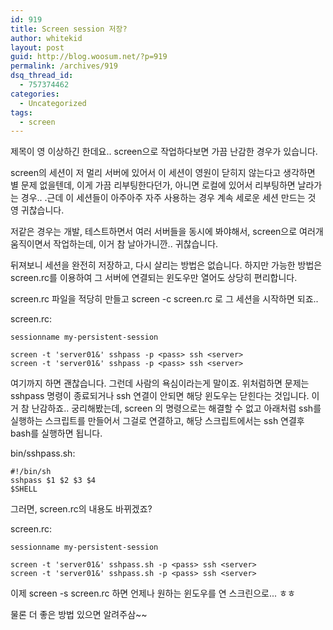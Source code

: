 ```yaml
---
id: 919
title: Screen session 저장?
author: whitekid
layout: post
guid: http://blog.woosum.net/?p=919
permalink: /archives/919
dsq_thread_id:
  - 757374462
categories:
  - Uncategorized
tags:
  - screen
---
```

제목이 영 이상하긴 한데요.. screen으로 작업하다보면 가끔 난감한 경우가 있습니다.

screen의 세션이 저 멀리 서버에 있어서 이 세션이 영원이 닫히지 않는다고 생각하면 별 문제 없을텐데, 이게 가끔 리부팅한다던가, 아니면 로컬에 있어서 리부팅하면 날라가는 경우.. .근데 이 세션들이 아주아주 자주 사용하는 경우 계속 세로운 세션 만드는 것 영 귀찮습니다.

저같은 경우는 개발, 테스트하면서 여러 서버들을 동시에 봐야해서, screen으로 여러개 움직이면서 작업하는데, 이거 참 날아가니깐.. 귀찮습니다.

뒤져보니 세션을 완전히 저장하고, 다시 살리는 방법은 없습니다. 하지만 가능한 방법은 screen.rc를 이용하여 그 서버에 연결되는 윈도우만 열어도 상당히 편리합니다.

screen.rc 파일을 적당히 만들고 screen -c screen.rc 로 그 세션을 시작하면 되죠..

screen.rc:  

    sessionname my-persistent-session

    screen -t 'server01&' sshpass -p <pass> ssh <server>  
    screen -t 'server01&' sshpass -p <pass> ssh <server>  

여기까지 하면 괜찮습니다. 그런데 사람의 욕심이라는게 말이죠. 위처럼하면 문제는 sshpass 명령이 종료되거나 ssh 연결이 안되면 해당 윈도우는 닫힌다는 것입니다. 이거 참 난감하죠.. 궁리해봤는데, screen 의 명령으로는 해결할 수 없고 아래처럼 ssh를 실행하는 스크립트를 만들어서 그걸로 연결하고, 해당 스크립트에서는 ssh 연결후 bash를 실행하면 됩니다.

bin/sshpass.sh:  

    #!/bin/sh  
    sshpass $1 $2 $3 $4  
    $SHELL  

그러면, screen.rc의 내용도 바뀌겠죠?

screen.rc:  

    sessionname my-persistent-session

    screen -t 'server01&' sshpass.sh -p <pass> ssh <server>  
    screen -t 'server01&' sshpass.sh -p <pass> ssh <server>  

이제 screen -s screen.rc 하면 언제나 원하는 윈도우를 연 스크린으로... ㅎㅎ

물론 더 좋은 방법 있으면 알려주삼~~